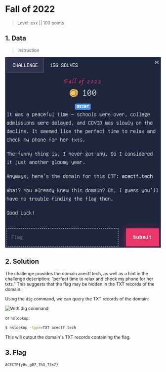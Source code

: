 # Fall of 2022

> Level: xxx || 100 points


## 1. Data

> Instruction

![Instruction Challenge Fall of 2022](challenge_Fall_of_2022.png)


## 2. Solution

The challenge provides the domain acectf.tech, as well as a hint in the challenge description: “perfect time to relax and check my phone for her txts.” This suggests that the flag may be hidden in the TXT records of the domain.

Using the `dig` command, we can query the TXT records of the domain:
 
![With dig command](https://github.com/user-attachments/assets/3e0d586a-98d1-4134-8104-2a2f05bb21a4)

or `nslookup`:

```bash
$ nslookup -type=TXT acectf.tech
```
This will output the domain's TXT records containing the flag.


## 3. Flag

```plaintext
ACECTF{y0u_g07_7h3_73x7}
```